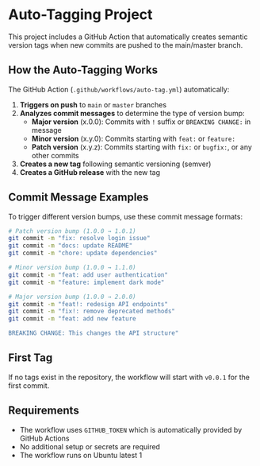 # Auto-Tagging Project

This project includes a GitHub Action that automatically creates semantic version tags when new commits are pushed to the main/master branch.

## How the Auto-Tagging Works

The GitHub Action (`.github/workflows/auto-tag.yml`) automatically:

1. **Triggers on push** to `main` or `master` branches
2. **Analyzes commit messages** to determine the type of version bump:
   - **Major version** (x.0.0): Commits with `!` suffix or `BREAKING CHANGE:` in message
   - **Minor version** (x.y.0): Commits starting with `feat:` or `feature:`
   - **Patch version** (x.y.z): Commits starting with `fix:` or `bugfix:`, or any other commits
3. **Creates a new tag** following semantic versioning (semver)
4. **Creates a GitHub release** with the new tag

## Commit Message Examples

To trigger different version bumps, use these commit message formats:

```bash
# Patch version bump (1.0.0 → 1.0.1)
git commit -m "fix: resolve login issue"
git commit -m "docs: update README"
git commit -m "chore: update dependencies"

# Minor version bump (1.0.0 → 1.1.0)
git commit -m "feat: add user authentication"
git commit -m "feature: implement dark mode"

# Major version bump (1.0.0 → 2.0.0)
git commit -m "feat!: redesign API endpoints"
git commit -m "fix!: remove deprecated methods"
git commit -m "feat: add new feature

BREAKING CHANGE: This changes the API structure"
```

## First Tag

If no tags exist in the repository, the workflow will start with `v0.0.1` for the first commit.

## Requirements

- The workflow uses `GITHUB_TOKEN` which is automatically provided by GitHub Actions
- No additional setup or secrets are required
- The workflow runs on Ubuntu latest
1